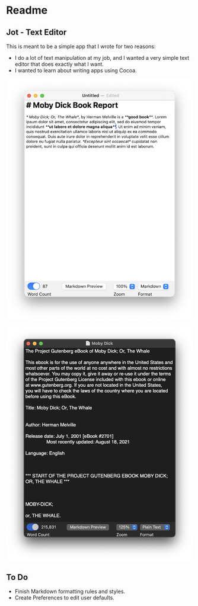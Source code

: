 #  Readme

## Jot - Text Editor

This is meant to be a simple app that I wrote for two reasons:

- I do a lot of text manipulation at my job, and I wanted a very simple text editor that does exactly what I want.
- I wanted to learn about writing apps using Cocoa.

![Jot Screenshot Light Mode](/Screenshot2.png)

![Jot Screenshot Dark Mode](/Screenshot1.png)

## To Do

- Finish Markdown formatting rules and styles.
- Create Preferences to edit user defaults.
